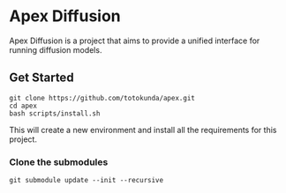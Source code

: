 # Apex Diffusion

Apex Diffusion is a project that aims to provide a unified interface for running diffusion models.

## Get Started
```
git clone https://github.com/totokunda/apex.git
cd apex
bash scripts/install.sh 
```
This will create a new environment and install all the requirements for this project. 

### Clone the submodules
```
git submodule update --init --recursive
```
